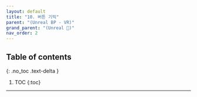 ```yaml
---
layout: default
title: "10. 버튼 기믹"
parent: "(Unreal BP - VR)"
grand_parent: "(Unreal 🚀)"
nav_order: 2
---
```


## Table of contents
{: .no_toc .text-delta }

1. TOC
{:toc}

---